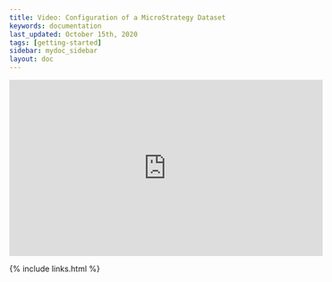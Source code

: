 ```yaml
---
title: Video: Configuration of a MicroStrategy Dataset
keywords: documentation
last_updated: October 15th, 2020
tags: [getting-started]
sidebar: mydoc_sidebar
layout: doc
---
```



<iframe width="560" height="315" src="https://www.youtube.com/embed/V5cq6ULldZA" frameborder="0" allow="accelerometer; autoplay; clipboard-write; encrypted-media; gyroscope; picture-in-picture" allowfullscreen></iframe>


{% include links.html %}

